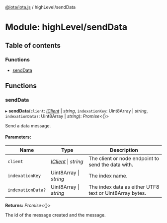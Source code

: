[@iota/iota.js](../README.md) / highLevel/sendData

# Module: highLevel/sendData

## Table of contents

### Functions

- [sendData](highlevel_senddata.md#senddata)

## Functions

### sendData

▸ **sendData**(`client`: [*IClient*](../interfaces/models_iclient.iclient.md) \| *string*, `indexationKey`: Uint8Array \| *string*, `indexationData?`: Uint8Array \| *string*): *Promise*<{}\>

Send a data message.

#### Parameters:

Name | Type | Description |
------ | ------ | ------ |
`client` | [*IClient*](../interfaces/models_iclient.iclient.md) \| *string* | The client or node endpoint to send the data with.   |
`indexationKey` | Uint8Array \| *string* | The index name.   |
`indexationData?` | Uint8Array \| *string* | The index data as either UTF8 text or Uint8Array bytes.   |

**Returns:** *Promise*<{}\>

The id of the message created and the message.
